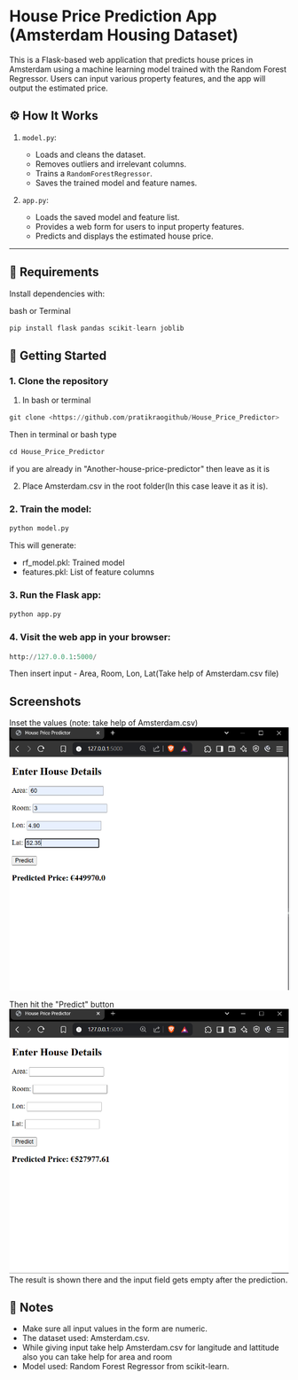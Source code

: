 # House Price Prediction App (Amsterdam Housing Dataset)
This is a Flask-based web application that predicts house prices in Amsterdam using a machine learning model trained with the Random Forest Regressor. Users can input various property features, and the app will output the estimated price.


## ⚙️ How It Works

1. `model.py`:
   - Loads and cleans the dataset.
   - Removes outliers and irrelevant columns.
   - Trains a `RandomForestRegressor`.
   - Saves the trained model and feature names.

2. `app.py`:
   - Loads the saved model and feature list.
   - Provides a web form for users to input property features.
   - Predicts and displays the estimated house price.

---

## 🧪 Requirements

Install dependencies with:

bash or Terminal
```python
pip install flask pandas scikit-learn joblib
```


## 🚀 Getting Started
### 1. Clone the repository
1. In bash or terminal
```python
git clone <https://github.com/pratikraogithub/House_Price_Predictor>
```

Then in terminal or bash type

```python
cd House_Price_Predictor
```
if you are already in "Another-house-price-predictor" then leave as it is

2. Place Amsterdam.csv in the root folder(In this case leave it as it is).

### 2. Train the model:
```python
python model.py
```

This will generate:
- rf_model.pkl: Trained model
- features.pkl: List of feature columns

### 3. Run the Flask app:
```python
python app.py
```

### 4. Visit the web app in your browser:
```python
http://127.0.0.1:5000/
```

Then insert input -  Area, Room, Lon, Lat(Take help of Amsterdam.csv file)

## Screenshots

Inset the values (note: take help of Amsterdam.csv)
![image1](./images/image.png)

Then hit the "Predict" button
![image2](./images/image3.png)
The result is shown there and the input field gets empty after the prediction.


## 📌 Notes
- Make sure all input values in the form are numeric.
- The dataset used: Amsterdam.csv.
- While giving input take help Amsterdam.csv for langitude and lattitude also you can take help for area and room 
- Model used: Random Forest Regressor from scikit-learn.


